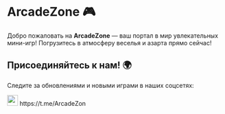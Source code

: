 # ArcadeZone 🎮
Добро пожаловать на **ArcadeZone** — ваш портал в мир увлекательных мини-игр! Погрузитесь в атмосферу веселья и азарта прямо сейчас!

## Присоединяйтесь к нам! 🌍

Следите за обновлениями и новыми играми в наших соцсетях:
<div>
   <img src="https://github.com/user-attachments/assets/0fe08685-8aed-44f1-a55c-a45683e559b1" width="25" height="25" margin-bottom="-3"> 
    https://t.me/ArcadeZon 
</div>
